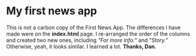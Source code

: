My first news app
=================
This is not a carbon copy of the First News App. The differences I have made were on the **index.html** page. I re-arranged the order of the columns and created two new ones, including *"For more info:"* and *"Story."* Otherwise, yeah, it looks similar. I learned a lot. **Thanks, Dan.**